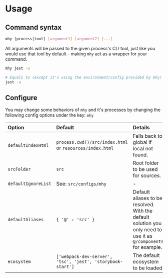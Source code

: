 # Usage

## Command syntax

```bash
mhy [process|tool] [argument1] [argument2] [...]
```

All arguments will be passed to the given process's CLI tool, just like you would use that tool by default - making `mhy` act as a wrapper for your command.

```bash
mhy jest -u

# Equals to (except it's using the environment/config provided by mhy)
jest -u
```

## Configure

You may change some behaviors of `mhy` and it's processes by changing the following config options under the key: `mhy`

| Option | Default | Details |
| :--- | :--- | :--- |
| `defaultIndexHtml` | `process.cwd()/src/index.html` or `resources/index.html` | Falls back to global if local not found. |
| `srcFolder` | `src` | Root folder to be used for sources. |
| `defaultIgnoreList` | See: `src/configs/mhy` | - |
| `defaultAliases` | `{ '@' : 'src' }` | Default aliases to be resolved. With the default solution you only need to use it as `@/components` for example. |
| `ecosystem` | `['webpack-dev-server', 'tsc', 'jest', 'storybook-start']` | The default ecosystem to be loaded. |

